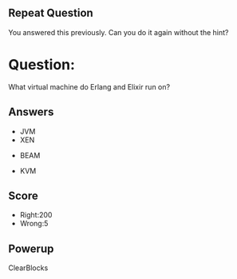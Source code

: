 ## Repeat Question
You answered this previously.
Can you do it again without the hint?

# Question:
What virtual machine do Erlang and Elixir run on?

## Answers
- JVM
- XEN
* BEAM
- KVM


## Score
- Right:200
- Wrong:5

## Powerup
ClearBlocks
